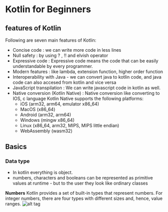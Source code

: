 # Kotlin for Beginners
## features of Kotlin
Following are seven main features of Kotlin:
- Concise code : we can write more code in less lines
- Null safety : by using ? , !! and elvish operator
- Expressive code : Expressive code means the code that can be easily understandable by every programmer.
- Modern features : like lambda, extension function, higher order function
- Interoperability with Java - we can convert java to kotlin code, and java code can also accesed from kotlin and vice versa
- JavaScript transpilation : We can write javascript code in kotlin as well.
- Native conversion (Kotlin Native) : Native conversion like converting to IOS, c language
    Kotlin Native supports the following platforms:
    - iOS (arm32, arm64, emulator x86_64)
    - MacOS (x86_64)
    - Android (arm32, arm64)
    - Windows (mingw x86_64)
    - Linux (x86_64, arm32, MIPS, MIPS little endian)
    - WebAssembly (wasm32)

## Basics
### Data type
- In kotlin everything is object.
- numbers, characters and booleans can be represented as primitive values at runtime - but to the user they look like ordinary classes

**Numbers**
Kotlin provides a set of built-in types that represent numbers.
For integer numbers, there are four types with different sizes and, hence, value ranges.
![alt tag](https://github.com/spdobest/Kotlin-World/blob/Kotlin_Beginners/resources/Kotlin_Numbers.png)



